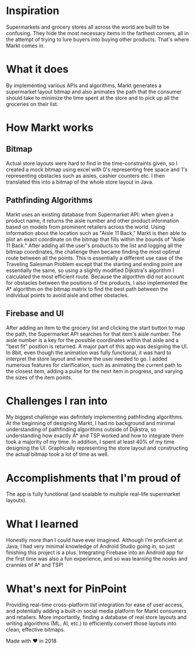 # Inspiration
Supermarkets and grocery stores all across the world are built to be confusing. They hide the most necessary items in the farthest corners, all in the attempt of trying to lure buyers into buying other products. That's where Markt comes in.

# What it does
By implementing various APIs and algorithms, Markt generates a supermarket layout bitmap and also animates the path that the consumer should take to minimize the time spent at the store and to pick up all the groceries on their list.

# How Markt works
## Bitmap
Actual store layouts were hard to find in the time-constraints given, so I created a mock bitmap using excel with 0's representing free space and 1's representing obstacles such as aisles, cashier counters etc. I then translated this into a bitmap of the whole store layout in Java.

## Pathfinding Algorithms
Markt uses an existing database from Supermarket API: when given a product name, it returns the aisle number and other product information based on models from prominent retailers across the world. Using information about the location such as "Aisle 11 Back," Markt is then able to plot an exact coordinate on the bitmap that fills within the bounds of "Aisle 11 Back." After adding all the user's products to the list and logging all the bitmap coordinates, the challenge then became finding the most optimal route between all the points. This is essentially a different use case of the Traveling Salesman Problem except that the starting and ending point are essentially the same, so using a slightly modified Dijkstra's algorithm I calculated the most efficient route. Because the algorithm did not account for obstacles between the positions of the products, I also implemented the A* algorithm on the bitmap matrix to find the best path between the individual points to avoid aisle and other obstacles.

## Firebase and UI
After adding an item to the grocery list and clicking the start button to map the path, the Supermarket API searches for that item's aisle number. The aisle number is a key for the possible coordinates within that aisle and a "best fit" position is returned. A major part of this app was designing the UI. In 8bit, even though the animation was fully functional, it was hard to interpret the store layout and where the user needed to go. I added numerous features for clarification, such as animating the current path to the closest item, adding a pulse for the next item in progress, and varying the sizes of the item points.

# Challenges I ran into
My biggest challenge was definitely implementing pathfinding algorithms. At the beginning of designing Markt, I had no background and minimal understanding of pathfinding algorithms outside of Dijkstra, so understanding how exactly A* and TSP worked and how to integrate them took a majority of my time. In addition, I spent at least 40% of my time designing the UI. Graphically representing the store layout and constructing the actual bitmap took a lot of time as well.

# Accomplishments that I'm proud of
The app is fully functional (and scalable to multiple real-life supermarket layouts).

# What I learned
Honestly more than I could have ever imagined. Although I'm proficient at Java, I had very minimal knowledge of Android Studio going in, so just finishing this project is a plus. Integrating Firebase into an Android app for the first time was also a fun experience, and so was learning the nooks and crannies of A* and TSP!

# What's next for PinPoint
Providing real-time cross-platform list integration for ease of user access, and potentially adding a built-in social media platform for Markt consumers and retailers. More importantly, finding a database of real store layouts and writing algorithms (ML, AI, etc.) to efficiently convert those layouts into clean, effective bitmaps.

Made with ♥ in 2018
